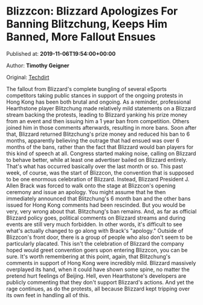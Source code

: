 
# Blizzcon: Blizzard Apologizes For Banning Blitzchung, Keeps Him Banned, More Fallout Ensues

Published at: **2019-11-06T19:54:00+00:00**

Author: **Timothy Geigner**

Original: [Techdirt](https://www.techdirt.com/articles/20191105/12362343330/blizzcon-blizzard-apologizes-banning-blitzchung-keeps-him-banned-more-fallout-ensues.shtml)

The fallout from Blizzard's complete bungling of several eSports competitors taking public stances in support of the ongoing protests in Hong Kong has been both brutal and ongoing. As a reminder, professional Hearthstone player Blitzchung made relatively mild statements on a Blizzard stream backing the protests, leading to Blizzard yanking his prize money from an event and then issuing him a 1 year ban from competition. Others joined him in those comments afterwards, resulting in more bans. Soon after that, Blizzard returned Blitzchung's prize money and reduced his ban to 6 months, apparently believing the outrage that had ensued was over 6 months of the bans, rather than the fact that Blizzard would ban players for this kind of speech at all. Congress started making noise, calling on Blizzard to behave better, while at least one advertiser bailed on Blizzard entirely.
That's what has occurred basically over the last month or so. This past week, of course, was the start of Blizzcon, the convention that is supposed to be one enormous celebration of Blizzard. Instead, Blizzard President J. Allen Brack was forced to walk onto the stage at Blizzcon's opening ceremony and issue an apology.
You might assume that he then immediately announced that Blitzchung's 6 month ban and the other bans issued for Hong Kong comments had been rescinded. But you would be very, very wrong about that. Blitzchung's ban remains. And, as far as official Blizzard policy goes, political comments on Blizzard streams and during events are still very much forbidden. In other words, it's difficult to see what's actually changed to go along with Brack's "apology."
Outside of Blizzcon's front door, there is a group of people who also don't seem to be particularly placated.
This isn't the celebration of Blizzard the company hoped would greet convention goers upon entering Blizzcon, you can be sure. It's worth remembering at this point, again, that Blitzchung's comments in support of Hong Kong were incredibly mild. Blizzard massively overplayed its hand, when it could have shown some spine, no matter the pretend hurt feelings of Beijing.
Hell, even Hearthstone's developers are publicly commenting that they don't support Blizzard's actions.
And yet the rage continues, as do the protests, all because Blizzard kept tripping over its own feet in handling all of this.
